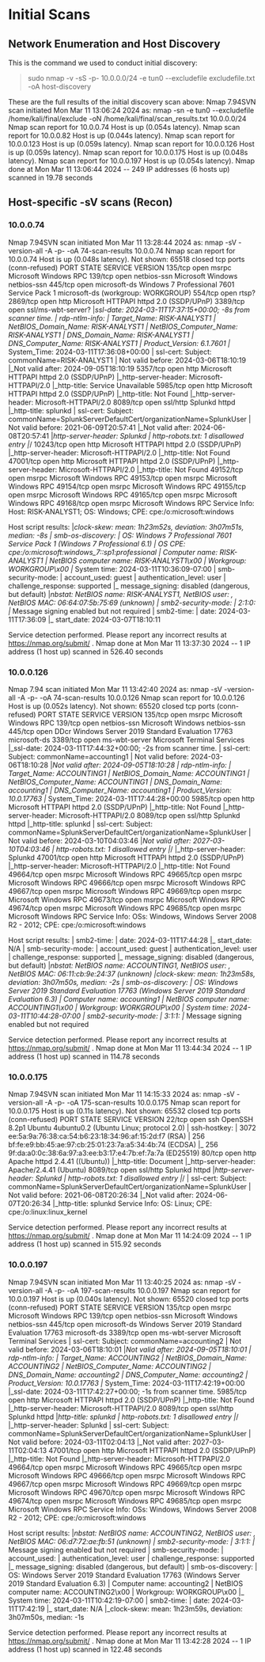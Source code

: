 # Initial Scans

## Network Enumeration and Host Discovery

This is the command we used to conduct initial discovery:
> sudo nmap -v -sS -p- 10.0.0.0/24 -e tun0 --excludefile excludefile.txt -oA host-discovery

These are the full results of the initial discovery scan above:
 Nmap 7.94SVN scan initiated Mon Mar 11 13:06:24 2024 as: nmap -sn -e tun0 --excludefile /home/kali/final/exclude -oN /home/kali/final/scan_results.txt 10.0.0.0/24
Nmap scan report for 10.0.0.74
Host is up (0.054s latency).
Nmap scan report for 10.0.0.82
Host is up (0.044s latency).
Nmap scan report for 10.0.0.123
Host is up (0.059s latency).
Nmap scan report for 10.0.0.126
Host is up (0.059s latency).
Nmap scan report for 10.0.0.175
Host is up (0.048s latency).
Nmap scan report for 10.0.0.197
Host is up (0.054s latency).
 Nmap done at Mon Mar 11 13:06:44 2024 -- 249 IP addresses (6 hosts up) scanned in 19.78 seconds


## Host-specific -sV scans (Recon)

### 10.0.0.74

 Nmap 7.94SVN scan initiated Mon Mar 11 13:28:44 2024 as: nmap -sV -version-all -A -p- -oA 74-scan-results 10.0.0.74
Nmap scan report for 10.0.0.74
Host is up (0.048s latency).
Not shown: 65518 closed tcp ports (conn-refused)
PORT      STATE SERVICE            VERSION
135/tcp   open  msrpc              Microsoft Windows RPC
139/tcp   open  netbios-ssn        Microsoft Windows netbios-ssn
445/tcp   open  microsoft-ds       Windows 7 Professional 7601 Service Pack 1 microsoft-ds (workgroup: WORKGROUP)
554/tcp   open  rtsp?
2869/tcp  open  http               Microsoft HTTPAPI httpd 2.0 (SSDP/UPnP)
3389/tcp  open  ssl/ms-wbt-server?
|_ssl-date: 2024-03-11T17:37:15+00:00; -8s from scanner time.
| rdp-ntlm-info: 
|   Target_Name: RISK-ANALYST1
|   NetBIOS_Domain_Name: RISK-ANALYST1
|   NetBIOS_Computer_Name: RISK-ANALYST1
|   DNS_Domain_Name: RISK-ANALYST1
|   DNS_Computer_Name: RISK-ANALYST1
|   Product_Version: 6.1.7601
|_  System_Time: 2024-03-11T17:36:08+00:00
| ssl-cert: Subject: commonName=RISK-ANALYST1
| Not valid before: 2024-03-06T18:10:19
|_Not valid after:  2024-09-05T18:10:19
5357/tcp  open  http               Microsoft HTTPAPI httpd 2.0 (SSDP/UPnP)
|_http-server-header: Microsoft-HTTPAPI/2.0
|_http-title: Service Unavailable
5985/tcp  open  http               Microsoft HTTPAPI httpd 2.0 (SSDP/UPnP)
|_http-title: Not Found
|_http-server-header: Microsoft-HTTPAPI/2.0
8089/tcp  open  ssl/http           Splunkd httpd
|_http-title: splunkd
| ssl-cert: Subject: commonName=SplunkServerDefaultCert/organizationName=SplunkUser
| Not valid before: 2021-06-09T20:57:41
|_Not valid after:  2024-06-08T20:57:41
|_http-server-header: Splunkd
| http-robots.txt: 1 disallowed entry 
|_/
10243/tcp open  http               Microsoft HTTPAPI httpd 2.0 (SSDP/UPnP)
|_http-server-header: Microsoft-HTTPAPI/2.0
|_http-title: Not Found
47001/tcp open  http               Microsoft HTTPAPI httpd 2.0 (SSDP/UPnP)
|_http-server-header: Microsoft-HTTPAPI/2.0
|_http-title: Not Found
49152/tcp open  msrpc              Microsoft Windows RPC
49153/tcp open  msrpc              Microsoft Windows RPC
49154/tcp open  msrpc              Microsoft Windows RPC
49155/tcp open  msrpc              Microsoft Windows RPC
49165/tcp open  msrpc              Microsoft Windows RPC
49168/tcp open  msrpc              Microsoft Windows RPC
Service Info: Host: RISK-ANALYST1; OS: Windows; CPE: cpe:/o:microsoft:windows

Host script results:
|_clock-skew: mean: 1h23m52s, deviation: 3h07m51s, median: -8s
| smb-os-discovery: 
|   OS: Windows 7 Professional 7601 Service Pack 1 (Windows 7 Professional 6.1)
|   OS CPE: cpe:/o:microsoft:windows_7::sp1:professional
|   Computer name: RISK-ANALYST1
|   NetBIOS computer name: RISK-ANALYST1\x00
|   Workgroup: WORKGROUP\x00
|_  System time: 2024-03-11T10:36:09-07:00
| smb-security-mode: 
|   account_used: guest
|   authentication_level: user
|   challenge_response: supported
|_  message_signing: disabled (dangerous, but default)
|_nbstat: NetBIOS name: RISK-ANALYST1, NetBIOS user: <unknown>, NetBIOS MAC: 06:64:07:5b:75:69 (unknown)
| smb2-security-mode: 
|   2:1:0: 
|_    Message signing enabled but not required
| smb2-time: 
|   date: 2024-03-11T17:36:09
|_  start_date: 2024-03-07T18:10:11

Service detection performed. Please report any incorrect results at https://nmap.org/submit/ .
 Nmap done at Mon Mar 11 13:37:30 2024 -- 1 IP address (1 host up) scanned in 526.40 seconds


### 10.0.0.126

 Nmap 7.94 scan initiated Mon Mar 11 13:42:40 2024 as: nmap -sV -version-all -A -p- -oA 74-scan-results 10.0.0.126
Nmap scan report for 10.0.0.126
Host is up (0.052s latency).
Not shown: 65520 closed tcp ports (conn-refused)
PORT      STATE SERVICE       VERSION
135/tcp   open  msrpc         Microsoft Windows RPC
139/tcp   open  netbios-ssn   Microsoft Windows netbios-ssn
445/tcp   open  DDcr          Windows Server 2019 Standard Evaluation 17763 microsoft-ds
3389/tcp  open  ms-wbt-server Microsoft Terminal Services
|_ssl-date: 2024-03-11T17:44:32+00:00; -2s from scanner time.
| ssl-cert: Subject: commonName=accounting1
| Not valid before: 2024-03-06T18:10:28
|_Not valid after:  2024-09-05T18:10:28
| rdp-ntlm-info: 
|   Target_Name: ACCOUNTING1
|   NetBIOS_Domain_Name: ACCOUNTING1
|   NetBIOS_Computer_Name: ACCOUNTING1
|   DNS_Domain_Name: accounting1
|   DNS_Computer_Name: accounting1
|   Product_Version: 10.0.17763
|_  System_Time: 2024-03-11T17:44:28+00:00
5985/tcp  open  http          Microsoft HTTPAPI httpd 2.0 (SSDP/UPnP)
|_http-title: Not Found
|_http-server-header: Microsoft-HTTPAPI/2.0
8089/tcp  open  ssl/http      Splunkd httpd
|_http-title: splunkd
| ssl-cert: Subject: commonName=SplunkServerDefaultCert/organizationName=SplunkUser
| Not valid before: 2024-03-10T04:03:46
|_Not valid after:  2027-03-10T04:03:46
| http-robots.txt: 1 disallowed entry 
|_/
|_http-server-header: Splunkd
47001/tcp open  http          Microsoft HTTPAPI httpd 2.0 (SSDP/UPnP)
|_http-server-header: Microsoft-HTTPAPI/2.0
|_http-title: Not Found
49664/tcp open  msrpc         Microsoft Windows RPC
49665/tcp open  msrpc         Microsoft Windows RPC
49666/tcp open  msrpc         Microsoft Windows RPC
49667/tcp open  msrpc         Microsoft Windows RPC
49669/tcp open  msrpc         Microsoft Windows RPC
49673/tcp open  msrpc         Microsoft Windows RPC
49674/tcp open  msrpc         Microsoft Windows RPC
49685/tcp open  msrpc         Microsoft Windows RPC
Service Info: OSs: Windows, Windows Server 2008 R2 - 2012; CPE: cpe:/o:microsoft:windows

Host script results:
| smb2-time: 
|   date: 2024-03-11T17:44:28
|_  start_date: N/A
| smb-security-mode: 
|   account_used: guest
|   authentication_level: user
|   challenge_response: supported
|_  message_signing: disabled (dangerous, but default)
|_nbstat: NetBIOS name: ACCOUNTING1, NetBIOS user: <unknown>, NetBIOS MAC: 06:11:cb:9e:24:37 (unknown)
|_clock-skew: mean: 1h23m58s, deviation: 3h07m50s, median: -2s
| smb-os-discovery: 
|   OS: Windows Server 2019 Standard Evaluation 17763 (Windows Server 2019 Standard Evaluation 6.3)
|   Computer name: accounting1
|   NetBIOS computer name: ACCOUNTING1\x00
|   Workgroup: WORKGROUP\x00
|_  System time: 2024-03-11T10:44:28-07:00
| smb2-security-mode: 
|   3:1:1: 
|_    Message signing enabled but not required

Service detection performed. Please report any incorrect results at https://nmap.org/submit/ .
 Nmap done at Mon Mar 11 13:44:34 2024 -- 1 IP address (1 host up) scanned in 114.78 seconds

### 10.0.0.175

 Nmap 7.94SVN scan initiated Mon Mar 11 14:15:33 2024 as: nmap -sV -version-all -A -p- -oA 175-scan-results 10.0.0.175
Nmap scan report for 10.0.0.175
Host is up (0.11s latency).
Not shown: 65532 closed tcp ports (conn-refused)
PORT     STATE SERVICE  VERSION
22/tcp   open  ssh      OpenSSH 8.2p1 Ubuntu 4ubuntu0.2 (Ubuntu Linux; protocol 2.0)
| ssh-hostkey: 
|   3072 ee:5a:9a:76:38:ca:54:b6:23:18:34:96:af:15:2d:f7 (RSA)
|   256 bf:fe:e9:bb:45:ae:97:cb:25:01:23:7a:a5:34:4b:74 (ECDSA)
|_  256 9f:da:a0:0c:38:6a:97:a3:ee:b3:17:e4:7b:ef:7a:7a (ED25519)
80/tcp   open  http     Apache httpd 2.4.41 ((Ubuntu))
|_http-title: Document
|_http-server-header: Apache/2.4.41 (Ubuntu)
8089/tcp open  ssl/http Splunkd httpd
|_http-server-header: Splunkd
| http-robots.txt: 1 disallowed entry 
|_/
| ssl-cert: Subject: commonName=SplunkServerDefaultCert/organizationName=SplunkUser
| Not valid before: 2021-06-08T20:26:34
|_Not valid after:  2024-06-07T20:26:34
|_http-title: splunkd
Service Info: OS: Linux; CPE: cpe:/o:linux:linux_kernel

Service detection performed. Please report any incorrect results at https://nmap.org/submit/ .
 Nmap done at Mon Mar 11 14:24:09 2024 -- 1 IP address (1 host up) scanned in 515.92 seconds


### 10.0.0.197

 Nmap 7.94SVN scan initiated Mon Mar 11 13:40:25 2024 as: nmap -sV -version-all -A -p- -oA 197-scan-results 10.0.0.197
Nmap scan report for 10.0.0.197
Host is up (0.040s latency).
Not shown: 65520 closed tcp ports (conn-refused)
PORT      STATE SERVICE       VERSION
135/tcp   open  msrpc         Microsoft Windows RPC
139/tcp   open  netbios-ssn   Microsoft Windows netbios-ssn
445/tcp   open  microsoft-ds  Windows Server 2019 Standard Evaluation 17763 microsoft-ds
3389/tcp  open  ms-wbt-server Microsoft Terminal Services
| ssl-cert: Subject: commonName=accounting2
| Not valid before: 2024-03-06T18:10:01
|_Not valid after:  2024-09-05T18:10:01
| rdp-ntlm-info: 
|   Target_Name: ACCOUNTING2
|   NetBIOS_Domain_Name: ACCOUNTING2
|   NetBIOS_Computer_Name: ACCOUNTING2
|   DNS_Domain_Name: accounting2
|   DNS_Computer_Name: accounting2
|   Product_Version: 10.0.17763
|_  System_Time: 2024-03-11T17:42:19+00:00
|_ssl-date: 2024-03-11T17:42:27+00:00; -1s from scanner time.
5985/tcp  open  http          Microsoft HTTPAPI httpd 2.0 (SSDP/UPnP)
|_http-title: Not Found
|_http-server-header: Microsoft-HTTPAPI/2.0
8089/tcp  open  ssl/http      Splunkd httpd
|_http-title: splunkd
| http-robots.txt: 1 disallowed entry 
|_/
|_http-server-header: Splunkd
| ssl-cert: Subject: commonName=SplunkServerDefaultCert/organizationName=SplunkUser
| Not valid before: 2024-03-11T02:04:13
|_Not valid after:  2027-03-11T02:04:13
47001/tcp open  http          Microsoft HTTPAPI httpd 2.0 (SSDP/UPnP)
|_http-title: Not Found
|_http-server-header: Microsoft-HTTPAPI/2.0
49664/tcp open  msrpc         Microsoft Windows RPC
49665/tcp open  msrpc         Microsoft Windows RPC
49666/tcp open  msrpc         Microsoft Windows RPC
49667/tcp open  msrpc         Microsoft Windows RPC
49669/tcp open  msrpc         Microsoft Windows RPC
49670/tcp open  msrpc         Microsoft Windows RPC
49674/tcp open  msrpc         Microsoft Windows RPC
49685/tcp open  msrpc         Microsoft Windows RPC
Service Info: OSs: Windows, Windows Server 2008 R2 - 2012; CPE: cpe:/o:microsoft:windows

Host script results:
|_nbstat: NetBIOS name: ACCOUNTING2, NetBIOS user: <unknown>, NetBIOS MAC: 06:d7:72:ae:fb:51 (unknown)
| smb2-security-mode: 
|   3:1:1: 
|_    Message signing enabled but not required
| smb-security-mode: 
|   account_used: <blank>
|   authentication_level: user
|   challenge_response: supported
|_  message_signing: disabled (dangerous, but default)
| smb-os-discovery: 
|   OS: Windows Server 2019 Standard Evaluation 17763 (Windows Server 2019 Standard Evaluation 6.3)
|   Computer name: accounting2
|   NetBIOS computer name: ACCOUNTING2\x00
|   Workgroup: WORKGROUP\x00
|_  System time: 2024-03-11T10:42:19-07:00
| smb2-time: 
|   date: 2024-03-11T17:42:19
|_  start_date: N/A
|_clock-skew: mean: 1h23m59s, deviation: 3h07m50s, median: -1s

Service detection performed. Please report any incorrect results at https://nmap.org/submit/ .
 Nmap done at Mon Mar 11 13:42:28 2024 -- 1 IP address (1 host up) scanned in 122.48 seconds
